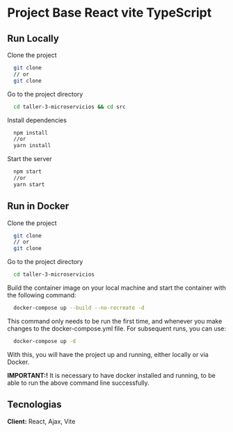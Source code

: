 # Project Base React vite TypeScript

## Run Locally

Clone the project

```bash
  git clone 
  // or
  git clone 
```

Go to the project directory

```bash
  cd taller-3-microservicios && cd src
```

Install dependencies

```bash
  npm install
  //or
  yarn install
```

Start the server

```bash
  npm start
  //or
  yarn start
```


## Run in Docker

Clone the project
```bash
  git clone 
  // or
  git clone 
```

Go to the project directory
```bash
  cd taller-3-microservicios
```

Build the container image on your local machine and start the container with the following command:
```bash
  docker-compose up --build --no-recreate -d
```

This command only needs to be run the first time, and whenever you make changes to the docker-compose.yml file. For subsequent runs, you can use:
```bash
  docker-compose up -d
```
With this, you will have the project up and running, either locally or via Docker.

**IMPORTANT:!** It is necessary to have docker installed and running, to be able to run the above command line successfully.

## Tecnologias

**Client:** React, Ajax, Vite

